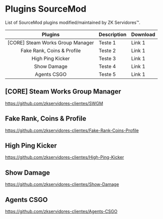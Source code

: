 # Plugins SourceMod
List of SourceMod plugins modified/maintained by ZK Servidores™.

Plugins | Description | Download
:--------: | -------- | --------	
[CORE] Steam Works Group Manager | Teste 1 | Link 1
Fake Rank, Coins & Profile | Teste 2 | Link 1
High Ping Kicker | Teste 3 | Link 1
Show Damage | Teste 4 | Link 1
Agents CSGO | Teste 5 | Link 1

## [CORE] Steam Works Group Manager
https://github.com/zkservidores-clientes/SWGM

## Fake Rank, Coins & Profile
https://github.com/zkservidores-clientes/Fake-Rank-Coins-Profile

## High Ping Kicker
https://github.com/zkservidores-clientes/High-Ping-Kicker

## Show Damage
https://github.com/zkservidores-clientes/Show-Damage

## Agents CSGO
https://github.com/zkservidores-clientes/Agents-CSGO
